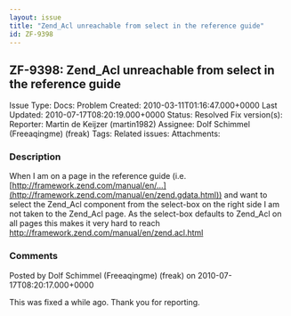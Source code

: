 ```yaml
---
layout: issue
title: "Zend_Acl unreachable from select in the reference guide"
id: ZF-9398
---
```


ZF-9398: Zend\_Acl unreachable from select in the reference guide
-----------------------------------------------------------------

 Issue Type: Docs: Problem Created: 2010-03-11T01:16:47.000+0000 Last Updated: 2010-07-17T08:20:19.000+0000 Status: Resolved Fix version(s): 
 Reporter:  Martin de Keijzer (martin1982)  Assignee:  Dolf Schimmel (Freeaqingme) (freak)  Tags: 
 Related issues: 
 Attachments: 
### Description

When I am on a page in the reference guide (i.e. [http://framework.zend.com/manual/en/…](http://framework.zend.com/manual/en/zend.gdata.html)) and want to select the Zend\_Acl component from the select-box on the right side I am not taken to the Zend\_Acl page. As the select-box defaults to Zend\_Acl on all pages this makes it very hard to reach <http://framework.zend.com/manual/en/zend.acl.html>

 

 

### Comments

Posted by Dolf Schimmel (Freeaqingme) (freak) on 2010-07-17T08:20:17.000+0000

This was fixed a while ago. Thank you for reporting.

 

 